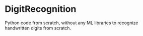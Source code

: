 # DigitRecognition
Python code from scratch, without any ML libraries to recognize handwritten digits from scratch.
